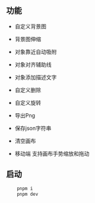 ## 功能

- 自定义背景图
- 背景图伸缩
- 对象靠近自动吸附
- 对象对齐辅助线
- 对象添加描述文字
- 自定义删除
- 自定义旋转
- 导出Png
- 保存json字符串
- 清空画布

- 移动端
    支持画布手势缩放和拖动

## 启动

```js
    pnpm i
    pnpm dev
```